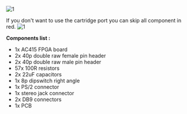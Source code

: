 ![1](https://github.com/FabfMSX/Octoplus/blob/main/Images/logo.png)

If you don't want to use the cartridge port you can skip all component in red.
![1](https://github.com/FabfMSX/Octoplus/blob/main/Mods/Minimal/minimal.png)

**Components list :** 
- 1x AC415 FPGA board
- 2x 40p double raw female pin header
- 2x 40p double raw male pin header
- 57x 100R resistors
- 2x 22uF capacitors
- 1x 8p dipswitch right angle
- 1x PS/2 connector
- 1x stereo jack connector
- 2x DB9 connectors
- 1x PCB
